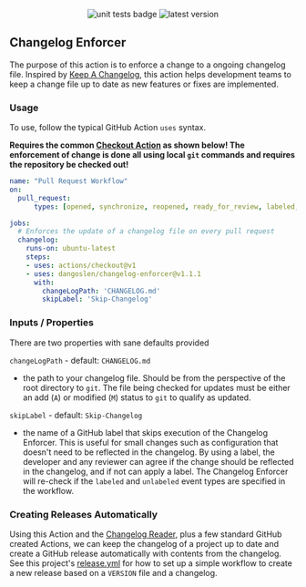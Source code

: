 <p align="center">
  <img src="https://github.com/dangoslen/changelog-enforcer/workflows/units-test/badge.svg?branch=master" alt="unit tests badge" />
  <img src="https://img.shields.io/github/v/release/dangoslen/changelog-enforcer?color=orange&label=Latest&style=plastic" alt="latest version" />
 </p>

## Changelog Enforcer
The purpose of this action is to enforce a change to a ongoing changelog file. Inspired by [Keep A Changelog](https://keepachangelog.com/en/1.0.0/), this action helps development teams to keep a change file up to date as new features or fixes are implemented. 

### Usage
To use, follow the typical GitHub Action `uses` syntax. 

**Requires the common [Checkout Action](https://github.com/marketplace/actions/checkout) as shown below! The enforcement of change is done all using local `git` commands and requires the repository be checked out!**

```yaml
name: "Pull Request Workflow"
on:
  pull_request:
      types: [opened, synchronize, reopened, ready_for_review, labeled, unlabeled]

jobs:
  # Enforces the update of a changelog file on every pull request 
  changelog:
    runs-on: ubuntu-latest
    steps:
    - uses: actions/checkout@v1
    - uses: dangoslen/changelog-enforcer@v1.1.1
      with:
        changeLogPath: 'CHANGELOG.md'
        skipLabel: 'Skip-Changelog'
```

### Inputs / Properties
There are two properties with sane defaults provided

`changeLogPath` - default: `CHANGELOG.md`
* the path to your changelog file. Should be from the perspective of the root directory to `git`. The file being checked for updates must be either an add (`A`) or modified (`M`) status to `git` to qualify as updated. 

`skipLabel` - default: `Skip-Changelog` 
* the name of a GitHub label that skips execution of the Changelog Enforcer. This is useful for small changes such as configuration that doesn't need to be reflected in the changelog. By using a label, the developer and any reviewer can agree if the change should be reflected in the changelog, and if not can apply a label. The Changelog Enforcer will re-check if the `labeled` and `unlabeled` event types are specified in the workflow.

### Creating Releases Automatically
Using this Action and the [Changelog Reader](https://github.com/mindsers/changelog-reader-action), plus a few standard GitHub created Actions, we can keep the changelog of a project up to date and create a GitHub release automatically with contents from the changelog. See this project's [release.yml](./.github/workflows/release.yml) for how to set up a simple workflow to create a new release based on a `VERSION` file and a changelog.

